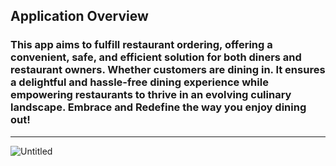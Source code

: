 

## Application Overview
### This app aims to fulfill restaurant ordering, offering a convenient, safe, and efficient solution for both diners and restaurant owners. Whether customers are dining in. It ensures a delightful and hassle-free dining experience while empowering restaurants to thrive in an evolving culinary landscape. Embrace and Redefine the way you enjoy dining out!
---
![Untitled](https://github.com/GourmetGuides/restuarant-webapp/assets/57800109/b257fc9e-b711-439b-8685-5e7a274b2c5a)

